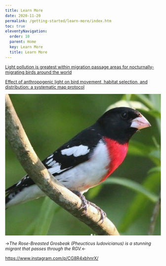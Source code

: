 ```yaml
---
title: Learn More
date: 2020-11-20
permalink: /getting-started/learn-more/index.htm
toc: true
eleventyNavigation:
  order: 10
  parent: Home
  key: Learn More
  title: Learn More
---
```

[Light pollution is greatest within migration passage areas for nocturnally-migrating birds around the world](https://www.nature.com/articles/s41598-018-21577-6#:~:text=It%20is%20well%20known%20that,specific%20effect%20among%20nocturnal%20migrants.)

[Effect of anthropogenic light on bird movement, habitat selection, and distribution: a systematic map protocol](https://environmentalevidencejournal.biomedcentral.com/articles/10.1186/s13750-019-0155-5)

![grosbeak](/static/img/grosbeak.jpg)

->_The Rose-Breasted Grosbeak (Pheucticus ludovicianus) is a stunning migrant that passes through the RGV._<-


https://www.instagram.com/p/CG8R4xbhnrX/
